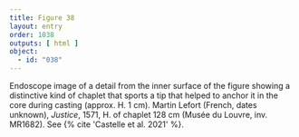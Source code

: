 ```yaml
---
title: Figure 38
layout: entry
order: 1038
outputs: [ html ]
object:
  - id: "038"
---
```


Endoscope image of a detail from the inner surface of the figure showing a distinctive kind of chaplet that sports a tip that helped to anchor it in the core during casting (approx. H. 1 cm). Martin Lefort (French, dates unknown), *Justice*, 1571, H. of chaplet 128 cm (Musée du Louvre, inv. MR1682). See {% cite 'Castelle et al. 2021' %}.
